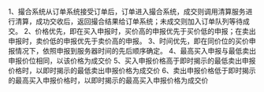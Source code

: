 1、撮合系统从订单系统接受订单后，订单进入撮合系统，成交则调用清算服务进行清算，成功交收后，返回撮合结果给订单系统；未成交则加入订单队列等待成交。
2、价格优先，即在买入申报时，买价高的申报优先于买价低的申报；在卖出申报时，卖价低的申报优先于卖价高的申报。
3、时间优先，即在同价位的买价申报情况下，依照申报到服务器时间的先后顺序确定。
4、最高买入申报与最低卖出申报价位相同，以该价格为成交价
5、买入申报价格高于即时揭示的最低卖出申报价格时，以即时揭示的最低卖出申报价格为成交价
6、卖出申报价格低于即时揭示的最高买入申报价格时，以即时揭示的最高买入申报价格为成交价
